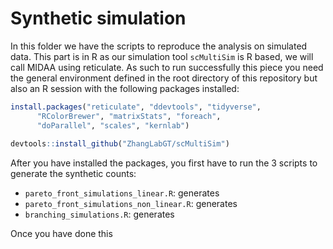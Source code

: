 # Synthetic simulation 

In this folder we have the scripts to reproduce the analysis on simulated data. This part is in R as our simulation tool `scMultiSim` is R based, we will call MIDAA using reticulate. As such to run successfully this piece you need the general environment defined in the root directory of this repository but also an R session with the following packages installed:

```r
install.packages("reticulate", "ddevtools", "tidyverse", 
      "RColorBrewer", "matrixStats", "foreach",
      "doParallel", "scales", "kernlab")
      
devtools::install_github("ZhangLabGT/scMultiSim")
```

After you have installed the packages, you first have to run the 3 scripts to generate the synthetic counts:
* `pareto_front_simulations_linear.R`: generates 
* `pareto_front_simulations_non_linear.R`: generates 
* `branching_simulations.R`: generates 

Once you have done this 
